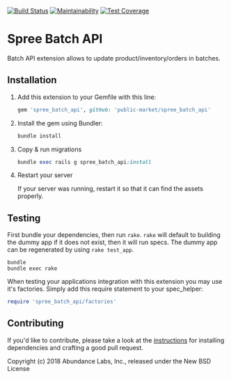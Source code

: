 <!-- markdownlint-disable MD041 -->
[![Build Status](https://travis-ci.org/public-market/spree_batch_api.svg?branch=master)](https://travis-ci.org/public-market/spree_batch_api)
[![Maintainability](https://api.codeclimate.com/v1/badges/27c408372144ced90920/maintainability)](https://codeclimate.com/github/public-market/spree_batch_api/maintainability)
[![Test Coverage](https://api.codeclimate.com/v1/badges/27c408372144ced90920/test_coverage)](https://codeclimate.com/github/public-market/spree_batch_api/test_coverage)
<!-- markdownlint-enable MD041 -->

# Spree Batch API

Batch API extension allows to update product/inventory/orders in batches.

## Installation

1. Add this extension to your Gemfile with this line:

    ```ruby
    gem 'spree_batch_api', github: 'public-market/spree_batch_api'
    ```

1. Install the gem using Bundler:
    ```ruby
    bundle install
    ```

1. Copy & run migrations

    ```ruby
    bundle exec rails g spree_batch_api:install
    ```

1. Restart your server

    If your server was running, restart it so that it can find the assets properly.

## Testing

First bundle your dependencies, then run `rake`. `rake` will default to building the dummy app if it does not exist, then it will run specs. The dummy app can be regenerated by using `rake test_app`.

```shell
bundle
bundle exec rake
```

When testing your applications integration with this extension you may use it's factories.
Simply add this require statement to your spec_helper:

```ruby
require 'spree_batch_api/factories'
```

## Contributing

If you'd like to contribute, please take a look at the
[instructions](CONTRIBUTING.md) for installing dependencies and crafting a good
pull request.

Copyright (c) 2018 Abundance Labs, Inc., released under the New BSD License
